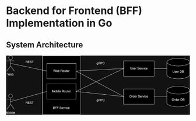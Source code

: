 # Backend for Frontend (BFF) Implementation in Go

## System Architecture
![alt text](<System Architecture.jpg>)